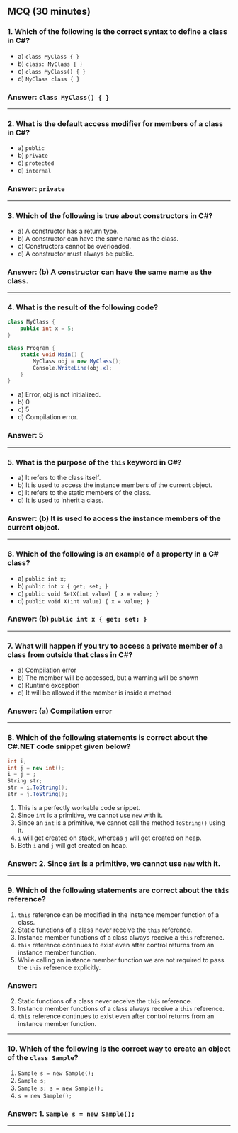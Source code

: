 ## **MCQ (30 minutes)**

### **1. Which of the following is the correct syntax to define a class in C#?**

- a) `class MyClass { }`
- b) `class: MyClass { }`
- c) `class MyClass() { }`
- d) `MyClass class { }`


### **Answer:** `class MyClass() { }`

---

### **2. What is the default access modifier for members of a class in C#?**

- a) `public`
- b) `private`
- c) `protected`
- d) `internal`


### **Answer:** `private`

---

### **3. Which of the following is true about constructors in C#?**

- a) A constructor has a return type.
- b) A constructor can have the same name as the class.
- c) Constructors cannot be overloaded.
- d) A constructor must always be public.


### **Answer:**  (b) A constructor can have the same name as the class.

---

### **4. What is the result of the following code?**

```csharp
class MyClass {
    public int x = 5;
}

class Program {
    static void Main() {
        MyClass obj = new MyClass();
        Console.WriteLine(obj.x);
    }
}

```

- a) Error, obj is not initialized.
- b) 0
- c) 5
- d) Compilation error.

### **Answer:** 5

---

### **5. What is the purpose of the `this` keyword in C#?**

- a) It refers to the class itself.
- b) It is used to access the instance members of the current object.
- c) It refers to the static members of the class.
- d) It is used to inherit a class.

### **Answer:** (b) It is used to access the instance members of the current object.
---

### **6. Which of the following is an example of a property in a C# class?**

- a) `public int x;`
- b) `public int x { get; set; }`
- c) `public void SetX(int value) { x = value; }`
- d) `public void X(int value) { x = value; }`


### **Answer:** (b) `public int x { get; set; }`
---

### **7. What will happen if you try to access a private member of a class from outside that class in C#?**

- a) Compilation error
- b) The member will be accessed, but a warning will be shown
- c) Runtime exception
- d) It will be allowed if the member is inside a method


### **Answer:** (a) Compilation error
---

### **8. Which of the following statements is correct about the C#.NET code snippet given below?**

```csharp
int i;
int j = new int();
i = j = ;
String str;
str = i.ToString();
str = j.ToString();

```

1. This is a perfectly workable code snippet.
2. Since `int` is a primitive, we cannot use `new` with it.
3. Since an `int` is a primitive, we cannot call the method `ToString()` using it.
4. `i` will get created on stack, whereas `j` will get created on heap.
5. Both `i` and `j` will get created on heap.


### **Answer:** 2. Since `int` is a primitive, we cannot use `new` with it.
---

### **9. Which of the following statements are correct about the `this` reference?**

1. `this` reference can be modified in the instance member function of a class.
2. Static functions of a class never receive the `this` reference.
3. Instance member functions of a class always receive a `this` reference.
4. `this` reference continues to exist even after control returns from an instance member function.
5. While calling an instance member function we are not required to pass the `this` reference explicitly.


### **Answer:** 

2. Static functions of a class never receive the `this` reference.
3. Instance member functions of a class always receive a `this` reference.
4. `this` reference continues to exist even after control returns from an instance member function.
---

### **10. Which of the following is the correct way to create an object of the `class Sample`?**

1. `Sample s = new Sample();`
2. `Sample s;`
3. `Sample s; s = new Sample();`
4. `s = new Sample();`


### **Answer:** 1. `Sample s = new Sample();`
---